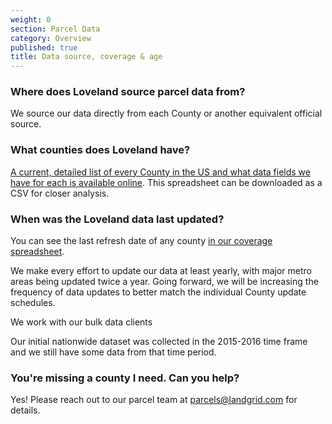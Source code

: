 ```yaml
---
weight: 0
section: Parcel Data
category: Overview
published: true
title: Data source, coverage & age
---
```


### Where does Loveland source parcel data from?

We source our data directly from each County or another equivalent official source.

### What counties does Loveland have?

[A current, detailed list of every County in the US and what data fields we have for each is available online](https://docs.google.com/spreadsheets/d/1q0PZB72nO8935EMGmsh3864VjEAMUE-pdHcPkoAiS5c/). This spreadsheet can be downloaded as a CSV for closer analysis.

### When was the Loveland data last updated?

You can see the last refresh date of any county [in our coverage spreadsheet](https://docs.google.com/spreadsheets/d/1q0PZB72nO8935EMGmsh3864VjEAMUE-pdHcPkoAiS5c/edit).

We make every effort to update our data at least yearly, with major metro areas being updated twice a year. Going forward, we will be increasing the frequency of data updates to better match the individual County update schedules.

We work with our bulk data clients

Our initial nationwide dataset was collected in the 2015-2016 time frame and we still have some data from that time period.

### You're missing a county I need. Can you help?

Yes! Please reach out to our parcel team at <a href="mailto:parcels@landgrid.com">parcels@landgrid.com</a> for details.
